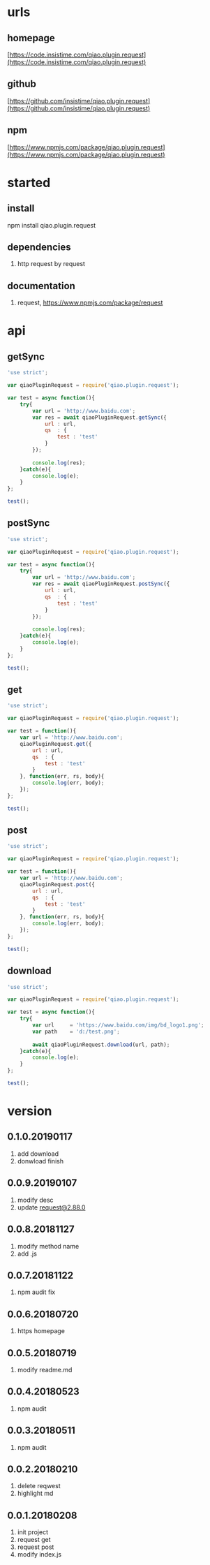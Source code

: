 # urls
## homepage
[https://code.insistime.com/qiao.plugin.request](https://code.insistime.com/qiao.plugin.request)

## github
[https://github.com/insistime/qiao.plugin.request](https://github.com/insistime/qiao.plugin.request)

## npm
[https://www.npmjs.com/package/qiao.plugin.request](https://www.npmjs.com/package/qiao.plugin.request)

# started
## install
npm install qiao.plugin.request

## dependencies
1. http request by request

## documentation
1. request, https://www.npmjs.com/package/request

# api
## getSync
```javascript
'use strict';

var qiaoPluginRequest = require('qiao.plugin.request');

var test = async function(){
	try{
		var url = 'http://www.baidu.com';
		var res = await qiaoPluginRequest.getSync({
			url	: url,
			qs	: {
				test : 'test'
			}
		});
		
		console.log(res);
	}catch(e){
		console.log(e);
	}
};

test(); 
```

## postSync
```javascript
'use strict';

var qiaoPluginRequest = require('qiao.plugin.request');

var test = async function(){
	try{
		var url = 'http://www.baidu.com';
		var res = await qiaoPluginRequest.postSync({
			url	: url,
			qs	: {
				test : 'test'
			}
		});
		
		console.log(res);
	}catch(e){
		console.log(e);
	}
};

test();
```

## get
```javascript
'use strict';

var qiaoPluginRequest = require('qiao.plugin.request');

var test = function(){
	var url = 'http://www.baidu.com';
	qiaoPluginRequest.get({
		url	: url,
		qs	: {
			test : 'test'
		}
	}, function(err, rs, body){
		console.log(err, body);
	});
};

test();
```

## post
```javascript
'use strict';

var qiaoPluginRequest = require('qiao.plugin.request');

var test = function(){
	var url = 'http://www.baidu.com';
	qiaoPluginRequest.post({
		url	: url,
		qs	: {
			test : 'test'
		}
	}, function(err, rs, body){
		console.log(err, body);
	});
};

test();
```

## download
```javascript
'use strict';

var qiaoPluginRequest = require('qiao.plugin.request');

var test = async function(){
	try{
		var url 	= 'https://www.baidu.com/img/bd_logo1.png';
		var path	= 'd:/test.png';
		
		await qiaoPluginRequest.download(url, path);
	}catch(e){
		console.log(e);
	}
};

test();
```

# version
## 0.1.0.20190117
1. add download
2. donwload finish

## 0.0.9.20190107
1. modify desc
2. update request@2.88.0

## 0.0.8.20181127
1. modify method name
2. add .js

## 0.0.7.20181122
1. npm audit fix

## 0.0.6.20180720
1. https homepage

## 0.0.5.20180719
1. modify readme.md

## 0.0.4.20180523
1. npm audit

## 0.0.3.20180511
1. npm audit

## 0.0.2.20180210
1. delete reqwest
2. highlight md

## 0.0.1.20180208
1. init project
2. request get
3. request post
4. modify index.js